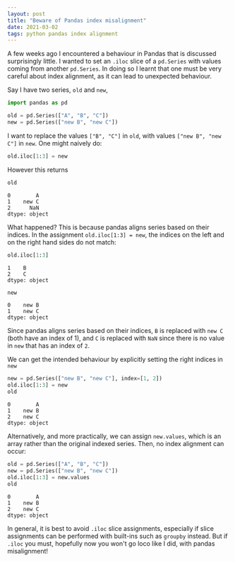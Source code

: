 ```yaml
---
layout: post
title: "Beware of Pandas index misalignment"
date: 2021-03-02
tags: python pandas index alignment
---
```


A few weeks ago I encountered a behaviour in Pandas that is discussed surprisingly
little. I wanted to set an `.iloc` slice of a `pd.Series` with values coming
from another `pd.Series`.  In doing so I learnt that one must be very careful
about index alignment, as it can lead to unexpected behaviour.

Say I have two series, `old` and `new`,

```python
import pandas as pd
```

```python
old = pd.Series(["A", "B", "C"])
new = pd.Series(["new B", "new C"])
```

I want to replace the values `["B", "C"]` in `old`, with values `["new B", "new C"]`
in `new`. One might naively do:

```python
old.iloc[1:3] = new
```

However this returns

```python
old
```
    0        A
    1    new C
    2      NaN
    dtype: object

What happened? This is because pandas aligns series based on their indices.
In the assignment `old.iloc[1:3] = new`, the indices on the left and on the right
hand sides do not match:

```python
old.iloc[1:3]
```
    1    B
    2    C
    dtype: object

```python
new
```
    0    new B
    1    new C
    dtype: object

Since pandas aligns series based on their indices, `B` is replaced with `new C`
(both have an index of 1), and `C` is replaced with `NaN` since there is no value
in `new` that has an index of `2`.

We can get the intended behaviour by explicitly setting the right indices in `new`

```python
new = pd.Series(["new B", "new C"], index=[1, 2])
old.iloc[1:3] = new
old
```
    0        A
    1    new B
    2    new C
    dtype: object

Alternatively, and more practically, we can assign `new.values`, which is an
array rather than the original indexed series. Then, no index alignment can occur:

```python
old = pd.Series(["A", "B", "C"])
new = pd.Series(["new B", "new C"])
old.iloc[1:3] = new.values
old
```
    0        A
    1    new B
    2    new C
    dtype: object

In general, it is best to avoid `.iloc` slice assignments, especially if slice
assignments can be performed with built-ins such as `groupby` instead.
But if `.iloc` you must, hopefully now you won't go loco like I did, with
pandas misalignment!
